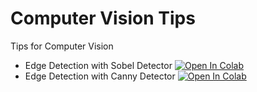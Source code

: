 # Computer Vision Tips
Tips for Computer Vision

<ul>
  <li>Edge Detection with Sobel Detector 
      <a href="https://colab.research.google.com/github/mcansozeri/computer-vision-tips/blob/main/1-edge-detection-sobel-filter.ipynb">
        <img src="https://colab.research.google.com/assets/colab-badge.svg" alt="Open In Colab"/>
      </a>
  </li>
  <li>Edge Detection with Canny Detector 
      <a href="https://colab.research.google.com/github/mcansozeri/computer-vision-tips/blob/main/2-edge-detection-canny-detector.ipynb">
        <img src="https://colab.research.google.com/assets/colab-badge.svg" alt="Open In Colab"/>
      </a>
  </li>
</ul>


